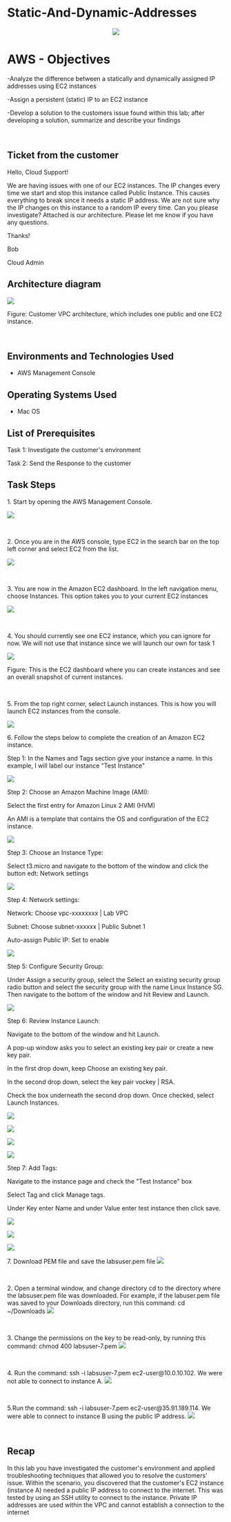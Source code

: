 # Static-And-Dynamic-Addresses
<p align="center">
<img src=https://i.imgur.com/QdWOADa.png"/>
</p>

<h1>AWS - Objectives</h1>

-Analyze the difference between a statically and dynamically assigned IP addresses using EC2 instances

-Assign a persistent (static) IP to an EC2 instance

-Develop a solution to the customers issue found within this lab; after developing a solution, summarize and describe your findings

<br />

<h2>Ticket from the customer</h2>

Hello, Cloud Support!

We are having issues with one of our EC2 instances. The IP changes every time we start and stop this instance called Public Instance. This causes everything to break since it needs a static IP address. We are not sure why the IP changes on this instance to a random IP every time. Can you please investigate? Attached is our architecture. Please let me know if you have any questions.


Thanks!

Bob

Cloud Admin

<h2>Architecture diagram</h2>

<p>
<img src=https://i.imgur.com/1Pr6vtH.png>
</p>

<p>
Figure: Customer VPC architecture, which includes one public and one EC2 instance.
</p>
<br />





<h2>Environments and Technologies Used</h2>

- AWS Management Console

<h2>Operating Systems Used </h2>

- Mac OS</b> 

<h2>List of Prerequisites</h2>

Task 1: Investigate the customer's environment

Task 2: Send the Response to the customer
  

<h2>Task Steps</h2>

<p>
1. Start by opening the AWS Management Console.
</p>

<p>
<img src=https://i.imgur.com/t6XWmwm.png/>
</p>
<br />

<p>
2. Once you are in the AWS console, type EC2 in the search bar on the top left corner and select EC2 from the list.
</p>

<p>
<img src=https://i.imgur.com/cvwNAWN.png/>
</p>
<br />

<p>
3. You are now in the Amazon EC2 dashboard. In the left navigation menu, choose Instances. This option takes you to your current EC2 instances
</p>

<p>
<img src=https://i.imgur.com/IFm5LbV.png/>
</p>
<br />

<p>
4. You should currently see one EC2 instance, which you can ignore for now. We will not use that instance since we will launch our own for task 1
</p>

<p>
<img src=https://i.imgur.com/s30Sb93.png/>
</p>

<p>
Figure: This is the EC2 dashboard where you can create instances and see an overall snapshot of current instances. 
</p>
<br />

<p>
5. From the top right corner, select Launch instances. This is how you will launch EC2 instances from the console.
</p>

<p>
<img src=https://i.imgur.com/SpkoS34.png/>
</p>

<p>
6. Follow the steps below to complete the creation of an Amazon EC2 instance.

Step 1: In the Names and Tags section give your instance a name. In this example, I will label our instance "Test Instance"

<p>
<img src=https://i.imgur.com/HUTc8PP.png/>
</p>

Step 2: Choose an Amazon Machine Image (AMI): 

Select the first entry for Amazon Linux 2 AMI (HVM)

An AMI is a template that contains the OS and configuration of the EC2 instance.

<p>
<img src=https://i.imgur.com/LKO8GGA.png/>
</p>


Step 3: Choose an Instance Type:

Select t3.micro and navigate to the bottom of the window and click the button edt: Network settings

<p>
<img src=https://i.imgur.com/HXLrDoJ.png/>
</p>


Step 4: Network settings:

Network: Choose vpc-xxxxxxxx | Lab VPC

Subnet: Choose subnet-xxxxxx | Public Subnet 1

Auto-assign Public IP: Set to enable

<p>
<img src=https://i.imgur.com/wAG1zJR.png/>
</p>


Step 5: Configure Security Group: 

Under Assign a security group, select the Select an existing security group radio button and select the security group with the name Linux Instance SG. Then navigate to the bottom of the window and hit Review and Launch.

<p>
<img src=https://i.imgur.com/krZDUWL.png/>
</p>



Step 6: Review Instance Launch:

Navigate to the bottom of the window and hit Launch.

A pop-up window asks you to select an existing key pair or create a new key pair.

In the first drop down, keep Choose an existing key pair.

In the second drop down, select the key pair vockey | RSA.

Check the box underneath the second drop down. Once checked, select Launch Instances.

<p>
<img src=https://i.imgur.com/XjcLqzq.png/>
</p>

<p>
<img src=https://i.imgur.com/BB6u0kE.png/>
</p>

<p>
<img src=https://i.imgur.com/09CCDzS.png/>
</p>

<p>
<img src=https://i.imgur.com/XjcLqzq.png/>
</p>


Step 7: Add Tags:

Navigate to the instance page and check the "Test Instance" box

Select Tag and click Manage tags.

Under Key enter Name and under Value enter test instance then click save.

<p>
<img src=https://i.imgur.com/tSNhZv4.png/>
</p>


<p>
<img src=https://i.imgur.com/gwRQGeP.png/>
</p>

<p>
<img src=https://i.imgur.com/RVFJDul.png/>
</p>

  
</p>



<p>
7. Download PEM file and save the labsuser.pem file
<img src=https://i.imgur.com/uWCrR13.png/>
</p>
<br />

<p>
2. Open a terminal window, and change directory cd to the directory where the labsuser.pem file was downloaded. For example, if the labuser.pem file was saved to your Downloads directory, run this command: cd ~/Downloads <img src=https://i.imgur.com/xbtTCBI.png/>
</p>
<br />

<p>
3. Change the permissions on the key to be read-only, by running this command: chmod 400 labsuser-7.pem <img src=https://i.imgur.com/T5v67gr.png/>
</p>
<br />

<p>
4. Run the command: ssh -i labsuser-7.pem ec2-user@10.0.10.102. We were not able to connect to instance A. <img src=https://i.imgur.com/gjyhCl7.png/>
</p>
<br />

<p>
5.Run the command: ssh -i labsuser-7.pem ec2-user@35.91.189.114. We were able to connect to instance B using the public IP address. <img src=https://i.imgur.com/zuK7VZ4.png/>
</p>
<br />

<h2>Recap</h2>

<p>
In this lab you have investigated the customer's environment and applied troubleshooting techniques that allowed you to resolve the customers’ issue. Within the scenario, you discovered that the customer's EC2 instance (instance A) needed a public IP address to connect to the internet. This was tested by using an SSH utility to connect to the instance. Private IP addresses are used within the VPC and cannot establish a connection to the internet
</p>
<br />
